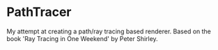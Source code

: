 # PathTracer

My attempt at creating a path/ray tracing based renderer. Based on the book 'Ray Tracing in One Weekend' by Peter Shirley.
